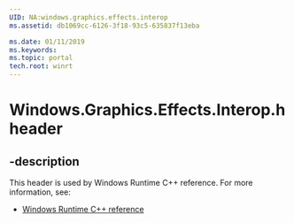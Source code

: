 ```yaml
---
UID: NA:windows.graphics.effects.interop
ms.assetid: db1069cc-6126-3f18-93c5-635837f13eba

ms.date: 01/11/2019
ms.keywords: 
ms.topic: portal
tech.root: winrt
---
```


# Windows.Graphics.Effects.Interop.h header


## -description


This header is used by Windows Runtime C++ reference. For more information, see:

- [Windows Runtime C++ reference](../_winrt/index.md)
